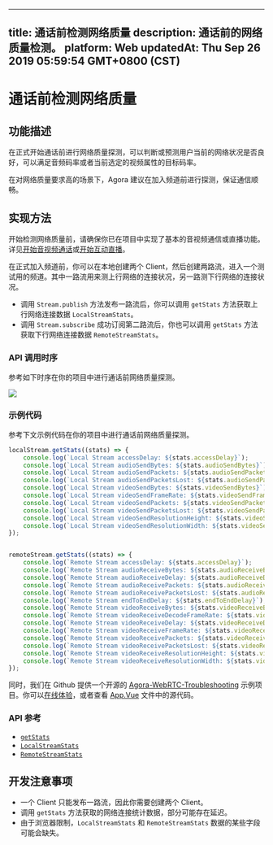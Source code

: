 
---
title: 通话前检测网络质量
description: 通话前的网络质量检测。
platform: Web
updatedAt: Thu Sep 26 2019 05:59:54 GMT+0800 (CST)
---
# 通话前检测网络质量
## 功能描述

在正式开始通话前进行网络质量探测，可以判断或预测用户当前的网络状况是否良好，可以满足音频码率或者当前选定的视频属性的目标码率。

在对网络质量要求高的场景下，Agora 建议在加入频道前进行探测，保证通信顺畅。

## 实现方法

开始检测网络质量前，请确保你已在项目中实现了基本的音视频通信或直播功能。详见[开始音视频通话](../../cn/Video/start_call_web.md)或[开始互动直播](../../cn/Video/start_live_web.md)。

在正式加入频道前，你可以在本地创建两个 Client，然后创建两路流，进入一个测试用的频道。其中一路流用来测上行网络的连接状况，另一路测下行网络的连接状况。
- 调用 `Stream.publish` 方法发布一路流后，你可以调用 `getStats` 方法获取上行网络连接数据 `LocalStreamStats`。
- 调用 `Stream.subscribe` 成功订阅第二路流后，你也可以调用 `getStats` 方法获取下行网络连接数据 `RemoteStreamStats`。

### API 调用时序

参考如下时序在你的项目中进行通话前网络质量探测。

![](https://web-cdn.agora.io/docs-files/1569477203196)


### 示例代码

参考下文示例代码在你的项目中进行通话前网络质量探测。

```javascript
localStream.getStats((stats) => {
    console.log(`Local Stream accessDelay: ${stats.accessDelay}`);
    console.log(`Local Stream audioSendBytes: ${stats.audioSendBytes}`);
    console.log(`Local Stream audioSendPackets: ${stats.audioSendPackets}`);
    console.log(`Local Stream audioSendPacketsLost: ${stats.audioSendPacketsLost}`);
    console.log(`Local Stream videoSendBytes: ${stats.videoSendBytes}`);
    console.log(`Local Stream videoSendFrameRate: ${stats.videoSendFrameRate}`);
    console.log(`Local Stream videoSendPackets: ${stats.videoSendPackets}`);
    console.log(`Local Stream videoSendPacketsLost: ${stats.videoSendPacketsLost}`);
    console.log(`Local Stream videoSendResolutionHeight: ${stats.videoSendResolutionHeight}`);
    console.log(`Local Stream videoSendResolutionWidth: ${stats.videoSendResolutionWidth}`);
});


remoteStream.getStats((stats) => {
    console.log(`Remote Stream accessDelay: ${stats.accessDelay}`);
    console.log(`Remote Stream audioReceiveBytes: ${stats.audioReceiveBytes}`);
    console.log(`Remote Stream audioReceiveDelay: ${stats.audioReceiveDelay}`);
    console.log(`Remote Stream audioReceivePackets: ${stats.audioReceivePackets}`);
    console.log(`Remote Stream audioReceivePacketsLost: ${stats.audioReceivePacketsLost}`);
    console.log(`Remote Stream endToEndDelay: ${stats.endToEndDelay}`);
    console.log(`Remote Stream videoReceiveBytes: ${stats.videoReceiveBytes}`);
    console.log(`Remote Stream videoReceiveDecodeFrameRate: ${stats.videoReceiveDecodeFrameRate}`);
    console.log(`Remote Stream videoReceiveDelay: ${stats.videoReceiveDelay}`);
    console.log(`Remote Stream videoReceiveFrameRate: ${stats.videoReceiveFrameRate}`);
    console.log(`Remote Stream videoReceivePackets: ${stats.videoReceivePackets}`);
    console.log(`Remote Stream videoReceivePacketsLost: ${stats.videoReceivePacketsLost}`);
    console.log(`Remote Stream videoReceiveResolutionHeight: ${stats.videoReceiveResolutionHeight}`);
    console.log(`Remote Stream videoReceiveResolutionWidth: ${stats.videoReceiveResolutionWidth}`);
});
```

同时，我们在 Github 提供一个开源的 [Agora-WebRTC-Troubleshooting](https://github.com/AgoraIO/Tools/tree/master/TroubleShooting/Agora-WebRTC-Troubleshooting) 示例项目。你可以[在线体验](https://webdemo.agora.io/agora_webrtc_troubleshooting/)，或者查看 [App.Vue](https://github.com/AgoraIO/Tools/blob/master/TroubleShooting/Agora-WebRTC-Troubleshooting/src/App.vue) 文件中的源代码。

### API 参考

- [`getStats`](https://docs.agora.io/cn/Video/API%20Reference/web/interfaces/agorartc.stream.html#getstats)
- [`LocalStreamStats`](https://docs.agora.io/cn/Video/API%20Reference/web/interfaces/agorartc.localstreamstats.html)
- [`RemoteStreamStats`](https://docs.agora.io/cn/Video/API%20Reference/web/interfaces/agorartc.remotestreamstats.html)

## 开发注意事项

- 一个 Client 只能发布一路流，因此你需要创建两个 Client。
- 调用 `getStats` 方法获取的网络连接统计数据，部分可能存在延迟。
- 由于浏览器限制，`LocalStreamStats` 和 `RemoteStreamStats` 数据的某些字段可能会缺失。
